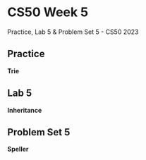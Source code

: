 # CS50 Week 5
Practice, Lab 5 &amp; Problem Set 5 - CS50 2023

## Practice
**Trie**

## Lab 5
**Inheritance**

## Problem Set 5
**Speller**
